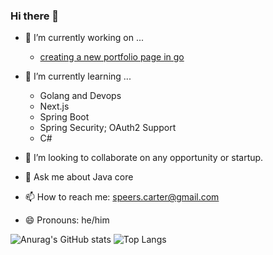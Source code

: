 ### Hi there 👋

- 🔭 I’m currently working on ...
  - [creating a new portfolio page in go](http://github.com/Carter907/my-site)
- 🌱 I’m currently learning ...
  - Golang and Devops
  - Next.js
  - Spring Boot
  - Spring Security; OAuth2 Support
  - C#
    
- 👯 I’m looking to collaborate on any opportunity or startup.
- 💬 Ask me about Java core
- 📫 How to reach me: speers.carter@gmail.com
- 😄 Pronouns: he/him

![Anurag's GitHub stats](https://github-readme-stats.vercel.app/api?username=Carter907&theme=one_dark_pro&show_icons=true)
![Top Langs](https://github-readme-stats.vercel.app/api/top-langs/?username=Carter907&layout=donut&theme=one_dark_pro)
